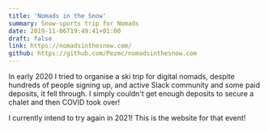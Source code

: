 ```yaml
---
title: 'Nomads in the Snow'
summary: Snow-sports trip for Nomads
date: 2019-11-06T19:49:41+01:00
draft: false
link: https://nomadsinthesnow.com/
github: https://github.com/Pezmc/nomadsinthesnow.com
---
```


In early 2020 I tried to organise a ski trip for digital nomads, despite
hundreds of people signing up, and active Slack community and some paid
deposits, it fell through. I simply couldn't get enough deposits to secure a
chalet and then COVID took over!

I currently intend to try again in 2021! This is the website for that event!
